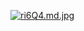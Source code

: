 <a href="https://im.ge/i/ri6Q4"><img src="https://s2.im.ge/2021/06/26/ri6Q4.md.jpg" alt="ri6Q4.md.jpg" border="0"></a>
